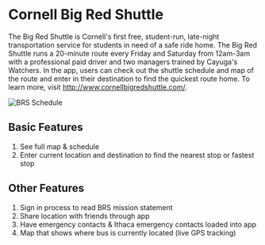 # Cornell Big Red Shuttle

The Big Red Shuttle is Cornell's first free, student-run, late-night transportation service for students in need of a safe ride home. The Big Red Shuttle runs a 20-minute route every Friday and Saturday from 12am-3am with a professional paid driver and two managers trained by Cayuga's Watchers. In the app, users can check out the shuttle schedule and map of the route and enter in their destination to find the quickest route home. To learn more, visit http://www.cornellbigredshuttle.com/.

![BRS Schedule](https://github.com/cuappdev/big-red-shuttle/blob/master/Assets/BRS-Schedule.png)

## Basic Features
1. See full map & schedule
2. Enter current location and destination to find the nearest stop or fastest stop

## Other Features

1. Sign in process to read BRS mission statement
2. Share location with friends through app
3. Have emergency contacts & Ithaca emergency contacts loaded into app
4. Map that shows where bus is currently located (live GPS tracking)

